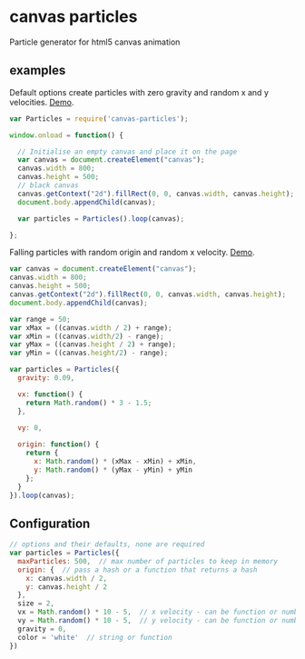 # canvas particles

Particle generator for html5 canvas animation

## examples

Default options create particles with zero gravity and random x and y velocities. [Demo](https://8d1637e4862d0a27ec6e2c024071adcca54fb393.htmlb.in/).

```js
var Particles = require('canvas-particles');

window.onload = function() {

  // Initialise an empty canvas and place it on the page
  var canvas = document.createElement("canvas");
  canvas.width = 800;
  canvas.height = 500;
  // black canvas
  canvas.getContext("2d").fillRect(0, 0, canvas.width, canvas.height);
  document.body.appendChild(canvas);

  var particles = Particles().loop(canvas);

};
```

Falling particles with random origin and random x velocity. [Demo](https://46d4f2710256d480010a4f5574809031ee2fbcdc.htmlb.in/).

```js
var canvas = document.createElement("canvas");
canvas.width = 800;
canvas.height = 500;
canvas.getContext("2d").fillRect(0, 0, canvas.width, canvas.height);
document.body.appendChild(canvas);

var range = 50;
var xMax = ((canvas.width / 2) + range);
var xMin = ((canvas.width/2) - range);
var yMax = ((canvas.height / 2) + range);
var yMin = ((canvas.height/2) - range);

var particles = Particles({
  gravity: 0.09,

  vx: function() {
    return Math.random() * 3 - 1.5;
  },

  vy: 0,
  
  origin: function() {
    return {
      x: Math.random() * (xMax - xMin) + xMin,
      y: Math.random() * (yMax - yMin) + yMin
    };
  }
}).loop(canvas);
```

## Configuration

```js
// options and their defaults, none are required
var particles = Particles({
  maxParticles: 500,  // max number of particles to keep in memory
  origin: {  // pass a hash or a function that returns a hash
    x: canvas.width / 2,
    y: canvas.height / 2
  },
  size = 2,
  vx = Math.random() * 10 - 5,  // x velocity - can be function or number
  vy = Math.random() * 10 - 5,  // y velocity - can be function or number
  gravity = 0,
  color = 'white'  // string or function
})
```
